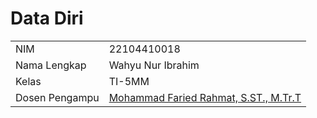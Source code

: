 # Data Diri
| | |
|--|--|
|NIM|22104410018|
|Nama Lengkap|Wahyu Nur Ibrahim|
|Kelas|TI-5MM|
| Dosen Pengampu | [Mohammad Faried Rahmat, S.ST., M.Tr.T](https://github.com/fariedrahmat) |
